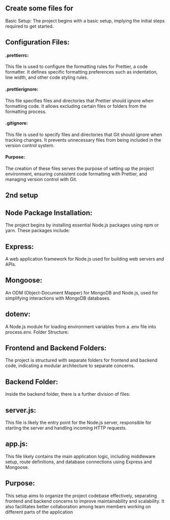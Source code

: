 ## Create some files for

Basic Setup: The project begins with a basic setup, implying the initial steps required to get started.

## Configuration Files:

#### .prettierrc:

This file is used to configure the formatting rules for Prettier, a code formatter. It defines specific formatting preferences such as indentation, line width, and other code styling rules.

#### .prettierignore:

This file specifies files and directories that Prettier should ignore when formatting code. It allows excluding certain files or folders from the formatting process.

#### .gitignore:

This file is used to specify files and directories that Git should ignore when tracking changes. It prevents unnecessary files from being included in the version control system.

#### Purpose:

The creation of these files serves the purpose of setting up the project environment, ensuring consistent code formatting with Prettier, and managing version control with Git.

## 2nd setup

## Node Package Installation:

The project begins by installing essential Node.js packages using npm or yarn. These packages include:

## Express:

A web application framework for Node.js used for building web servers and APIs.

## Mongoose:

An ODM (Object-Document Mapper) for MongoDB and Node.js, used for simplifying interactions with MongoDB databases.

## dotenv:

A Node.js module for loading environment variables from a .env file into process.env.
Folder Structure:

## Frontend and Backend Folders:

The project is structured with separate folders for frontend and backend code, indicating a modular architecture to separate concerns.

## Backend Folder:

Inside the backend folder, there is a further division of files:

## server.js:

This file is likely the entry point for the Node.js server, responsible for starting the server and handling incoming HTTP requests.

## app.js:

This file likely contains the main application logic, including middleware setup, route definitions, and database connections using Express and Mongoose.

## Purpose:

This setup aims to organize the project codebase effectively, separating frontend and backend concerns to improve maintainability and scalability. It also facilitates better collaboration among team members working on different parts of the application
